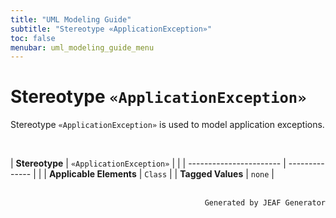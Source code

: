 ```yaml
---
title: "UML Modeling Guide"
subtitle: "Stereotype «ApplicationException»"
toc: false
menubar: uml_modeling_guide_menu
---
```


# Stereotype `«ApplicationException»`
Stereotype `«ApplicationException»` is used to model application exceptions.

<br>

| **Stereotype**          | `«ApplicationException»` | |
| ----------------------- | -------------- | |
| **Applicable Elements** | `Class`        |
| **Tagged Values**       | `none`           |



<br>

<div style="text-align: right"><code>Generated by JEAF Generator</code></div>

    